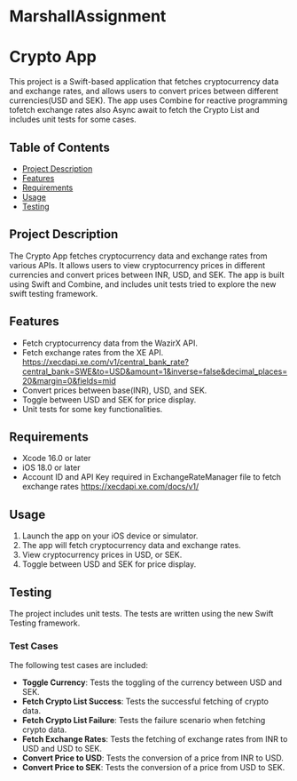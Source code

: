 # MarshallAssignment
# Crypto App

This project is a Swift-based application that fetches cryptocurrency data and exchange rates, and allows users to convert prices between different currencies(USD and SEK). The app uses Combine for reactive programming tofetch exchange rates also Async await to fetch the Crypto List and includes unit tests for some cases.

## Table of Contents

- [Project Description](#project-description)
- [Features](#features)
- [Requirements](#requirements)
- [Usage](#usage)
- [Testing](#testing)

## Project Description

The Crypto  App fetches cryptocurrency data and exchange rates from various APIs. It allows users to view cryptocurrency prices in different currencies and convert prices between INR, USD, and SEK. The app is built using Swift and Combine, and includes unit tests tried to explore the new swift testing framework.

## Features

- Fetch cryptocurrency data from the WazirX API.
- Fetch exchange rates from the XE API. https://xecdapi.xe.com/v1/central_bank_rate?central_bank=SWE&to=USD&amount=1&inverse=false&decimal_places=20&margin=0&fields=mid
- Convert prices between base(INR), USD, and SEK.
- Toggle between USD and SEK for price display.
- Unit tests for some key functionalities.

## Requirements

- Xcode 16.0 or later
- iOS 18.0 or later
- Account ID and API Key required in ExchangeRateManager file to fetch exchange rates https://xecdapi.xe.com/docs/v1/

## Usage

1. Launch the app on your iOS device or simulator.
2. The app will fetch cryptocurrency data and exchange rates.
3. View cryptocurrency prices in USD, or SEK.
4. Toggle between USD and SEK for price display.

## Testing

The project includes unit tests. The tests are written using the new Swift Testing framework.

### Test Cases

The following test cases are included:

- **Toggle Currency**: Tests the toggling of the currency between USD and SEK.
- **Fetch Crypto List Success**: Tests the successful fetching of crypto data.
- **Fetch Crypto List Failure**: Tests the failure scenario when fetching crypto data.
- **Fetch Exchange Rates**: Tests the fetching of exchange rates from INR to USD and USD to SEK.
- **Convert Price to USD**: Tests the conversion of a price from INR to USD.
- **Convert Price to SEK**: Tests the conversion of a price from USD to SEK.
